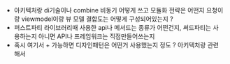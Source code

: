 - 아키텍처랑 di기술이나 combine 비동기 어떻게 쓰고 모듈화 전략은 어떤지 요청이랑 viewmodel이랑 뷰 모델 결합도는 어떻게 구성되어있는지 ?
- 퍼스트파티 라이브러리때 사용한 api나 메서드는 종류가 어떤건지, 써드파티는 사용하는지 아니면 API나 프레임워크는 직접만들어쓰는지
- 혹시 여기서 + 가능하면 디자인패턴은 어떤거 사용했는지 정도 ? 아키텍처랑 관련해서
